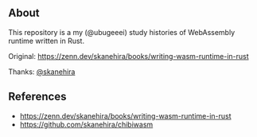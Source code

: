 ## About

This repository is a my (@ubugeeei) study histories of WebAssembly runtime written in Rust.

Original: https://zenn.dev/skanehira/books/writing-wasm-runtime-in-rust

Thanks: [@skanehira](https://github.com/skanehira)

## References

- https://zenn.dev/skanehira/books/writing-wasm-runtime-in-rust
- https://github.com/skanehira/chibiwasm